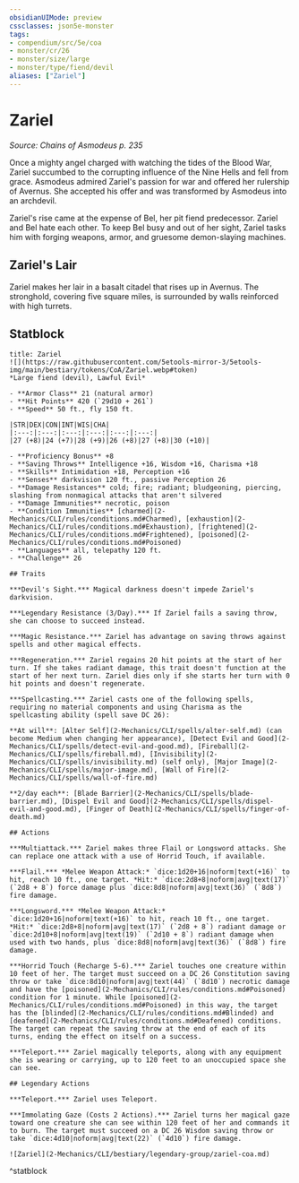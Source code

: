 ```yaml
---
obsidianUIMode: preview
cssclasses: json5e-monster
tags:
- compendium/src/5e/coa
- monster/cr/26
- monster/size/large
- monster/type/fiend/devil
aliases: ["Zariel"]
---
```

# Zariel
*Source: Chains of Asmodeus p. 235*  

Once a mighty angel charged with watching the tides of the Blood War, Zariel succumbed to the corrupting influence of the Nine Hells and fell from grace. Asmodeus admired Zariel's passion for war and offered her rulership of Avernus. She accepted his offer and was transformed by Asmodeus into an archdevil.

Zariel's rise came at the expense of Bel, her pit fiend predecessor. Zariel and Bel hate each other. To keep Bel busy and out of her sight, Zariel tasks him with forging weapons, armor, and gruesome demon-slaying machines.

## Zariel's Lair

Zariel makes her lair in a basalt citadel that rises up in Avernus. The stronghold, covering five square miles, is surrounded by walls reinforced with high turrets.

## Statblock

```ad-statblock
title: Zariel
![](https://raw.githubusercontent.com/5etools-mirror-3/5etools-img/main/bestiary/tokens/CoA/Zariel.webp#token)
*Large fiend (devil), Lawful Evil*

- **Armor Class** 21 (natural armor)
- **Hit Points** 420 (`29d10 + 261`)
- **Speed** 50 ft., fly 150 ft.

|STR|DEX|CON|INT|WIS|CHA|
|:---:|:---:|:---:|:---:|:---:|:---:|
|27 (+8)|24 (+7)|28 (+9)|26 (+8)|27 (+8)|30 (+10)|

- **Proficiency Bonus** +8
- **Saving Throws** Intelligence +16, Wisdom +16, Charisma +18
- **Skills** Intimidation +18, Perception +16
- **Senses** darkvision 120 ft., passive Perception 26
- **Damage Resistances** cold; fire; radiant; bludgeoning, piercing, slashing from nonmagical attacks that aren't silvered
- **Damage Immunities** necrotic, poison
- **Condition Immunities** [charmed](2-Mechanics/CLI/rules/conditions.md#Charmed), [exhaustion](2-Mechanics/CLI/rules/conditions.md#Exhaustion), [frightened](2-Mechanics/CLI/rules/conditions.md#Frightened), [poisoned](2-Mechanics/CLI/rules/conditions.md#Poisoned)
- **Languages** all, telepathy 120 ft.
- **Challenge** 26

## Traits

***Devil's Sight.*** Magical darkness doesn't impede Zariel's darkvision.

***Legendary Resistance (3/Day).*** If Zariel fails a saving throw, she can choose to succeed instead.

***Magic Resistance.*** Zariel has advantage on saving throws against spells and other magical effects.

***Regeneration.*** Zariel regains 20 hit points at the start of her turn. If she takes radiant damage, this trait doesn't function at the start of her next turn. Zariel dies only if she starts her turn with 0 hit points and doesn't regenerate.

***Spellcasting.*** Zariel casts one of the following spells, requiring no material components and using Charisma as the spellcasting ability (spell save DC 26):

**At will**: [Alter Self](2-Mechanics/CLI/spells/alter-self.md) (can become Medium when changing her appearance), [Detect Evil and Good](2-Mechanics/CLI/spells/detect-evil-and-good.md), [Fireball](2-Mechanics/CLI/spells/fireball.md), [Invisibility](2-Mechanics/CLI/spells/invisibility.md) (self only), [Major Image](2-Mechanics/CLI/spells/major-image.md), [Wall of Fire](2-Mechanics/CLI/spells/wall-of-fire.md)

**2/day each**: [Blade Barrier](2-Mechanics/CLI/spells/blade-barrier.md), [Dispel Evil and Good](2-Mechanics/CLI/spells/dispel-evil-and-good.md), [Finger of Death](2-Mechanics/CLI/spells/finger-of-death.md)

## Actions

***Multiattack.*** Zariel makes three Flail or Longsword attacks. She can replace one attack with a use of Horrid Touch, if available.

***Flail.*** *Melee Weapon Attack:* `dice:1d20+16|noform|text(+16)` to hit, reach 10 ft., one target. *Hit:* `dice:2d8+8|noform|avg|text(17)` (`2d8 + 8`) force damage plus `dice:8d8|noform|avg|text(36)` (`8d8`) fire damage.

***Longsword.*** *Melee Weapon Attack:* `dice:1d20+16|noform|text(+16)` to hit, reach 10 ft., one target. *Hit:* `dice:2d8+8|noform|avg|text(17)` (`2d8 + 8`) radiant damage or `dice:2d10+8|noform|avg|text(19)` (`2d10 + 8`) radiant damage when used with two hands, plus `dice:8d8|noform|avg|text(36)` (`8d8`) fire damage.

***Horrid Touch (Recharge 5-6).*** Zariel touches one creature within 10 feet of her. The target must succeed on a DC 26 Constitution saving throw or take `dice:8d10|noform|avg|text(44)` (`8d10`) necrotic damage and have the [poisoned](2-Mechanics/CLI/rules/conditions.md#Poisoned) condition for 1 minute. While [poisoned](2-Mechanics/CLI/rules/conditions.md#Poisoned) in this way, the target has the [blinded](2-Mechanics/CLI/rules/conditions.md#Blinded) and [deafened](2-Mechanics/CLI/rules/conditions.md#Deafened) conditions. The target can repeat the saving throw at the end of each of its turns, ending the effect on itself on a success.

***Teleport.*** Zariel magically teleports, along with any equipment she is wearing or carrying, up to 120 feet to an unoccupied space she can see.

## Legendary Actions

***Teleport.*** Zariel uses Teleport.

***Immolating Gaze (Costs 2 Actions).*** Zariel turns her magical gaze toward one creature she can see within 120 feet of her and commands it to burn. The target must succeed on a DC 26 Wisdom saving throw or take `dice:4d10|noform|avg|text(22)` (`4d10`) fire damage.

![Zariel](2-Mechanics/CLI/bestiary/legendary-group/zariel-coa.md)
```
^statblock
